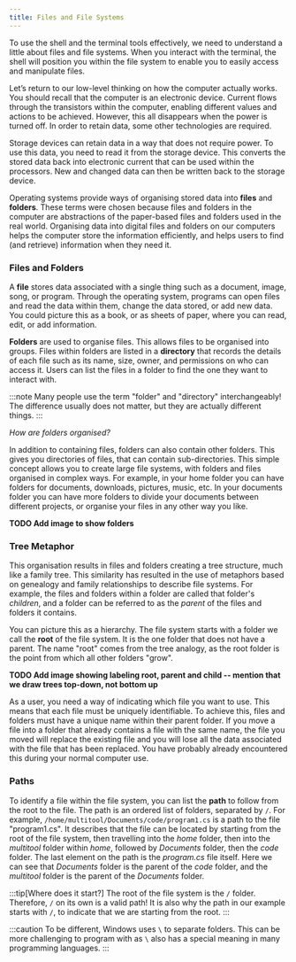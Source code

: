 ```yaml
---
title: Files and File Systems
---
```


To use the shell and the terminal tools effectively, we need to understand a little about files and file systems. When you interact with the terminal, the shell will position you within the file system to enable you to easily access and manipulate files.

Let’s return to our low-level thinking on how the computer actually works. You should recall that the computer is an electronic device. Current flows through the transistors within the computer, enabling different values and actions to be achieved. However, this all disappears when the power is turned off. In order to retain data, some other technologies are required.

Storage devices can retain data in a way that does not require power. To use this data, you need to read it from the storage device. This converts the stored data back into electronic current that can be used within the processors. New and changed data can then be written back to the storage device.

Operating systems provide ways of organising stored data into **files** and **folders**.
These terms were chosen because files and folders in the computer are abstractions of the paper-based files and folders used in the real world.
Organising data into digital files and folders on our computers helps the computer store the information efficiently, and helps users to find (and retrieve) information when they need it.

### Files and Folders

A **file** stores data associated with a single thing such as a document, image, song, or program. Through the operating system, programs can open files and read the data within them, change the data stored, or add new data. You could picture this as a book, or as sheets of paper, where you can read, edit, or add information.

**Folders** are used to organise files. This allows files to be organised into groups. Files within folders are listed in a **directory** that records the details of each file such as its name, size, owner, and permissions on who can access it. Users can list the files in a folder to find the one they want to interact with.

:::note
Many people use the term "folder" and "directory" interchangeably!
The difference usually does not matter, but they are actually different things.
:::

*How are folders organised?*

In addition to containing files, folders can also contain other folders. This gives you directories of files, that can contain sub-directories. This simple concept allows you to create large file systems, with folders and files organised in complex ways. For example, in your home folder you can have folders for documents, downloads, pictures, music, etc. In your documents folder you can have more folders to divide your documents between different projects, or organise your files in any other way you like.

**TODO Add image to show folders**

### Tree Metaphor

This organisation results in files and folders creating a tree structure, much like a family tree. This similarity has resulted in the use of metaphors based on genealogy and family relationships to describe file systems. For example, the files and folders within a folder are called that folder's *children*, and a folder can be referred to as the *parent* of the files and folders it contains.

You can picture this as a hierarchy. The file system starts with a folder we call the **root** of the file system. It is the one folder that does not have a parent. The name "root" comes from the tree analogy, as the root folder is the point from which all other folders "grow".

**TODO Add image showing labeling root, parent and child -- mention that we draw trees top-down, not bottom up**

As a user, you need a way of indicating which file you want to use. This means that each file must be uniquely identifiable. To achieve this, files and folders must have a unique name within their parent folder. If you move a file into a folder that already contains a file with the same name, the file you moved will replace the existing file and you will lose all the data associated with the file that has been replaced. You have probably already encountered this during your normal computer use.

### Paths

To identify a file within the file system, you can list the **path** to follow from the root to the file. The path is an ordered list of folders, separated by `/`. For example, `/home/multitool/Documents/code/program1.cs` is a path to the file "program1.cs". It describes that the file can be located by starting from the root of the file system, then travelling into the *home* folder, then into the *multitool* folder within *home*, followed by *Documents* folder, then the *code* folder. The last element on the path is the *program.cs* file itself. Here we can see that *Documents* folder is the parent of the *code* folder, and the *multitool* folder is the parent of the *Documents* folder.

:::tip[Where does it start?]
The root of the file system is the `/` folder. Therefore, `/` on its own is a valid path! It is also why the path in our example starts with `/`, to indicate that we are starting from the root.
:::

:::caution
To be different, Windows uses `\` to separate folders. This can be more challenging to program with as `\` also has a special meaning in many programming languages.
:::
